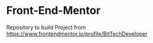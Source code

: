 # Front-End-Mentor

Repository to build Project from https://www.frontendmentor.io/profile/BitTechDeveloper
